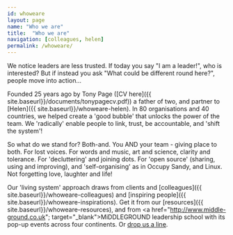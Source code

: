 ```yaml
---
id: whoweare
layout: page
name: "Who we are"
title:  "Who we are"
navigation: [colleagues, helen]
permalink: /whoweare/
---
```


We notice leaders are less trusted. If today you say "I am a leader!", who is interested? But if instead you ask "What could be different round here?", people move into action... 

Founded 25 years ago by Tony Page ([CV here]({{ site.baseurl}}/documents/tonypagecv.pdf)) a father of two, and partner to [Helen]({{ site.baseurl}}/whoweare-helen). In 80 organisations and 40 countries, we helped create a 'good bubble' that unlocks the power of the team. We 'radically' enable people to link, trust, be accountable, and 'shift the system'! 

So what do we stand for? Both-and. You AND your team - giving place to both. For lost voices. For words and music, art and science, clarity and tolerance. For 'decluttering' and joining dots. For 'open source' (sharing, using and improving), and 'self-organising' as in Occupy Sandy, and Linux. Not forgetting love, laughter and life!

Our 'living system' approach draws from clients and [colleagues]({{ site.baseurl}}/whoweare-colleagues) and [inspiring people]({{ site.baseurl}}/whoweare-inspirations). Get it from our [resources]({{ site.baseurl}}/whoweare-resources), and from <a href="http://www.middle-ground.co.uk"; target="_blank">MiDDLEGROUND</a> leadership school with its pop-up events across four continents. Or <a href="mailto:info@pageconsulting.co.uk">drop us a line</a>. 


